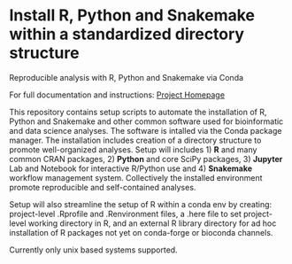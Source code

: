 # Install R, Python and Snakemake within a standardized directory structure
Reproducible analysis with R, Python and Snakemake via Conda

For full documentation and instructions: [Project Homepage](https://ctrhodes.github.io/conda-r-python-snakemake)

This repository contains setup scripts to automate the installation of R, Python and Snakemake and other common software used for bioinformatic and data science analyses. The software is intalled via the Conda package manager. The installation includes creation of a directory structure to promote well-organized analyses. Setup will includes 1) **R** and many common CRAN packages, 2) **Python** and core SciPy packages, 3) **Jupyter** Lab and Notebook for interactive R/Python use and 4) **Snakemake** workflow management system. Collectively the installed environment promote reproducible and self-contained analyses.

Setup will also streamline the setup of R within a conda env by creating: project-level .Rprofile and .Renvironment files, a .here file to set project-level working directory in R, and an external R library directory for ad hoc installation of R packages not yet on conda-forge or bioconda channels.

Currently only unix based systems supported.
